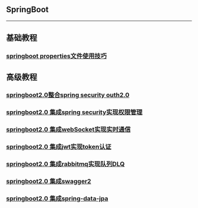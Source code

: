 ## SpringBoot
-----
## 基础教程


### [springboot properties文件使用技巧](https://github.com/DespairYoke/spring-boot-examples/tree/master/springboot-property-example)

## 高级教程

### [springboot2.0整合spring security outh2.0](https://github.com/DespairYoke/spring-boot-examples/tree/master/springboot-outh2.0)


### [springboot2.0 集成spring security实现权限管理](https://github.com/DespairYoke/spring-boot-examples/tree/master/springboot-security)

### [springboot2.0 集成webSocket实现实时通信](https://github.com/DespairYoke/spring-boot-examples/tree/master/springboot-websocket)


### [springboot2.0 集成jwt实现token认证](https://github.com/DespairYoke/spring-boot-examples/tree/master/springboot-jwt-demo)

### [springboot2.0 集成rabbitmq实现队列DLQ](https://github.com/DespairYoke/spring-boot-examples/tree/master/rabbitmq-example)

### [springboot2.0 集成swagger2](https://github.com/DespairYoke/spring-boot-examples/blob/master/swagger.md)

### [springboot2.0 集成spring-data-jpa](https://github.com/DespairYoke/spring-boot-examples/tree/master/springvoot-jpa-example)